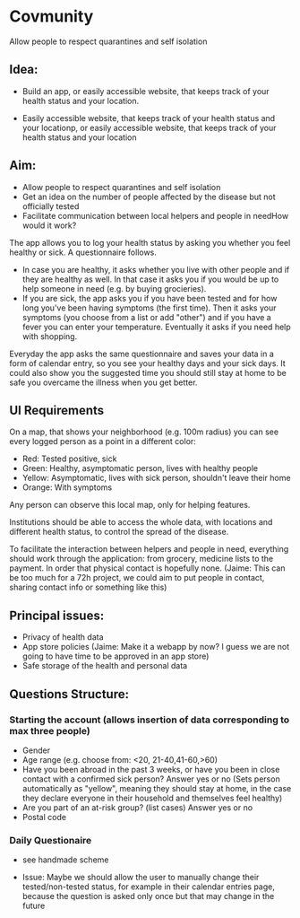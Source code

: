 # Covmunity

Allow people to respect quarantines and self isolation

## Idea:

- Build an app, or easily accessible website, that keeps track of your health status and your location.

- Easily accessible website, that keeps track of your health status and your locationp, or easily accessible website, that keeps track of your health status and your location 

## Aim:

- Allow people to respect quarantines and self isolation
- Get an idea on the number of people affected by the disease but not officially tested
- Facilitate communication between local helpers and people in needHow would it work?

The app allows you to log your health status by asking you whether you feel healthy or sick. A questionnaire follows.

- In case you are healthy, it asks whether you live with other people and if they are healthy as well. In that case it asks you if you would be up to help someone in need (e.g. by buying grocieries).
- If you are sick, the app asks you if you have been tested and for how long you've been having symptoms (the first time). Then it asks your symptoms (you choose from a list or add "other") and if you have a fever you can enter your temperature. Eventually it asks if you need help with shopping. 

Everyday the app asks the same questionnaire and saves your data in a form of calendar entry, so you see your healthy days and your sick days. It could also show you the suggested time you should still stay at home to be safe you overcame the illness when you get better. 

## UI Requirements

On a map, that shows your neighborhood (e.g. 100m radius) you can see every logged person as a point in a different color: 

- Red: Tested positive, sick
- Green: Healthy, asymptomatic person, lives with healthy people
- Yellow: Asymptomatic, lives with sick person, shouldn't leave their home
- Orange: With symptoms

Any person can observe this local map, only for helping features.

Institutions should be able to access the whole data, with locations and different health status, to control the spread of the disease.

To facilitate the interaction between helpers and people in need, everything should work through the application: from grocery, medicine lists to the payment. In order that physical contact is hopefully none.
(Jaime: This can be too much for a 72h project, we could aim to put people in contact, sharing contact info or something like this)

## Principal issues:

- Privacy of health data
- App store policies (Jaime: Make it a webapp by now? I guess we are not going to have time to be approved in an app store)
- Safe storage of the health and personal data

## Questions Structure:

### Starting the account (allows insertion of data corresponding to max three people) 

- Gender
- Age range (e.g. choose from: <20, 21-40,41-60,>60)
- Have you been abroad in the past 3 weeks, or have you been in close contact with a confirmed sick person? Answer yes or no (Sets person automatically as "yellow", meaning they should stay at home, in the case they declare everyone in their household and themselves feel healthy)
- Are you part of an at-risk group? (list cases) Answer yes or no
- Postal code

### Daily Questionaire 

- see handmade scheme

- Issue: Maybe we should allow the user to manually change their tested/non-tested status, for example in their calendar entries page, because the question is asked only once but that may change in the future
